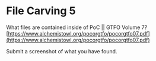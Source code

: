 # File Carving 5

What files are contained inside of PoC \|\| GTFO Volume 7? [https://www.alchemistowl.org/pocorgtfo/pocorgtfo07.pdf](https://www.alchemistowl.org/pocorgtfo/pocorgtfo07.pdf)

Submit a screenshot of what you have found.

